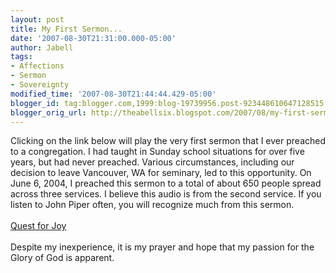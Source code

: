```yaml
---
layout: post
title: My First Sermon...
date: '2007-08-30T21:31:00.000-05:00'
author: Jabell
tags:
- Affections
- Sermon
- Sovereignty
modified_time: '2007-08-30T21:44:44.429-05:00'
blogger_id: tag:blogger.com,1999:blog-19739956.post-923448610647128515
blogger_orig_url: http://theabellsix.blogspot.com/2007/08/my-first-sermon.html
---
```


Clicking on the link below will play the very first sermon that I ever preached to a congregation.  I had taught in Sunday school situations for over five years, but had never preached.  Various circumstances, including our decision to leave Vancouver, WA for seminary, led to this opportunity.  On June 6, 2004, I preached this sermon to a total of about 650 people spread across three services.  I believe this audio is from the second service.  If you listen to John Piper often, you will recognize much from this sermon.<br /><br /><a href="http://home.comcast.net/~jasabell/01_Quest_for_Joy_1.mp3">Quest for Joy</a><br /><br />Despite my inexperience, it is my prayer and hope that my passion for the Glory of God is apparent.